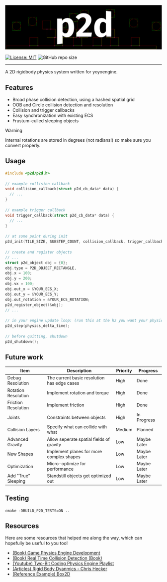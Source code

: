 <div align="center">
    <picture style="width: 100%; height: auto;">
        <source srcset=".github/media/p2dlogo.png"  media="(prefers-color-scheme: dark)">
        <img src=".github/media/p2dlogo.png">
    </picture>
</div>

[![License: MIT](https://img.shields.io/badge/License-MIT-yellow.svg)](https://opensource.org/licenses/MIT)
![GitHub repo size](https://img.shields.io/github/repo-size/yoyoengine/p2d)

---

A 2D rigidbody physics system written for yoyoengine.

## Features

- Broad phase collision detection, using a hashed spatial grid
- OOB and Circle collision detection and resolution
- Collision and trigger callbacks
- Easy synchronization with existing ECS
- Frustum-culled sleeping objects

> [!WARNING]  
> Internal rotations are stored in degrees (not radians!) so make sure you convert properly.

## Usage

```c
#include <p2d/p2d.h>

// example collision callback
void collision_callback(struct p2d_cb_data* data) {
  // ...
}

// example trigger callback
void trigger_callback(struct p2d_cb_data* data) {
  // ...
}

// at some point during init
p2d_init(TILE_SIZE, SUBSTEP_COUNT, collision_callback, trigger_callback);

// create and register objects
// ...
struct p2d_object obj = {0};
obj.type = P2D_OBJECT_RECTANGLE,
obj.x = 100;
obj.y = 200;
obj.vx = 100;
obj.out_x = &YOUR_ECS_X;
obj.out_y = &YOUR_ECS_Y;
obj.out_rotation = &YOUR_ECS_ROTATION;
p2d_register_object(&obj);
// ...

// in your engine update loop: (run this at the hz you want your physics to run at)
p2d_step(physics_delta_time);

// before quitting, shutdown
p2d_shutdown();
```

## Future work

| Item                | Description                                 | Priority | Progress        |
|---------------------|---------------------------------------------|----------|-----------------|
| Debug Resolution    | The current basic resolution has edge cases | High     | Done            |
| Rotation Resolution | Implement rotation and torque               | High     | Done            |
| Friction Resolution | Implement friction                          | High     | Done            |
| Joints              | Constraints between objects                 | High     | In Progress     |
| Collision Layers    | Specify what can collide with what          | Medium   | Planned         |
| Advanced Gravity    | Allow seperate spatial fields of gravity    | Low      | Maybe Later     |
| New Shapes          | Implement planes for more complex shapes    | Low      | Maybe Later     |
| Optimization        | Micro-optimize for performance              | Low      | Maybe Later     |
| Add "True" Sleeping | Standstill objects get optimized out        | Low      | Maybe Later     |

## Testing

`cmake -DBUILD_P2D_TESTS=ON ..`

## Resources

Here are some resources that helped me along the way, which can hopefully be useful to you too!

- [(Book) Game Physics Engine Development](https://www.amazon.com/Game-Physics-Engine-Development-Commercial-Grade/dp/0123819768)
- [(Book) Real Time Collision Detection (Book)](https://a.co/d/g9Rpjsk)
- [(Youtube) Two-Bit Coding Physics Engine Playlist](https://www.youtube.com/playlist?list=PLSlpr6o9vURwq3oxVZSimY8iC-cdd3kIs)
- [(Articles) Rigid Body Dyanmics - Chris Hecker](https://www.chrishecker.com/Rigid_Body_Dynamics)
- [(Reference Example) Box2D](https://github.com/erincatto/box2d-lite/tree/master/Box2D)
